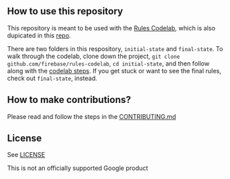 ## How to use this repository

This repository is meant to be used with the [Rules
Codelab](https://firebase.google.com/codelabs/firebase-rules#0), which is also dupicated in this [repo](https://github.com/firebase/codelab-rules/blob/main/index.lab.md).

There are two folders in this respository, `initial-state` and
`final-state`. To walk through the codelab, clone down the project,
`git clone github.com/firebase/rules-codelab`, `cd initial-state`,
and then follow along with the [codelab steps](). If you get stuck
or want to see the final rules, check out `final-state`, instead.


## How to make contributions?
Please read and follow the steps in the [CONTRIBUTING.md](CONTRIBUTING.md)


## License
See [LICENSE](LICENSE)

This is not an officially supported Google product